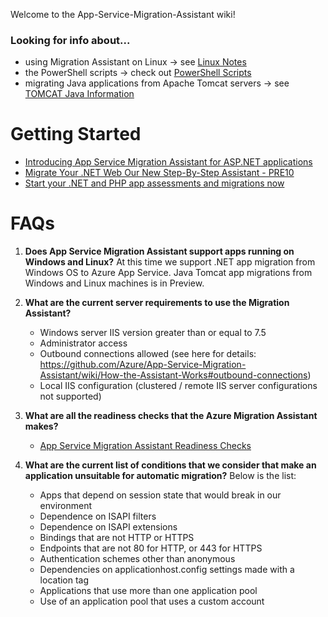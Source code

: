 Welcome to the App-Service-Migration-Assistant wiki!

### Looking for info about...

* using Migration Assistant on Linux -> see [Linux Notes](https://github.com/Azure/App-Service-Migration-Assistant/wiki/Linux-Notes)
* the PowerShell scripts -> check out [PowerShell Scripts](https://github.com/Azure/App-Service-Migration-Assistant/wiki/PowerShell-Scripts)
* migrating Java applications from Apache Tomcat servers -> see [TOMCAT Java Information](https://github.com/Azure/App-Service-Migration-Assistant/wiki/TOMCAT-Java-Information)

# Getting Started
* [Introducing App Service Migration Assistant for ASP.NET applications](https://azure.microsoft.com/en-us/blog/introducing-the-app-service-migration-assistant-for-asp-net-applications/?utm_source=t.co&utm_medium=referral)
* [Migrate Your .NET Web Our New Step-By-Step Assistant - PRE10](https://www.youtube.com/watch?v=KYwPVok3-qI)
* [Start your .NET and PHP app assessments and migrations now](https://appmigration.microsoft.com)

# FAQs
1. **Does App Service Migration Assistant support apps running on Windows and Linux?**
    At this time we support .NET app migration from Windows OS to Azure App Service. Java Tomcat app migrations from Windows and Linux machines is in Preview.

2. **What are the current server requirements to use the Migration Assistant?**
    * Windows server IIS version greater than or equal to 7.5
    * Administrator access
    * Outbound connections allowed (see here for details: https://github.com/Azure/App-Service-Migration-Assistant/wiki/How-the-Assistant-Works#outbound-connections)
    * Local IIS configuration (clustered / remote IIS server configurations not supported)

3.  **What are all the readiness checks that the Azure Migration Assistant makes?**
    * [App Service Migration Assistant Readiness Checks](https://github.com/Azure/App-Service-Migration-Assistant/wiki/Readiness-Checks)
   
4. **What are the current list of conditions that we consider that make an application unsuitable for automatic migration?**
    Below is the list: 
    * Apps that depend on session state that would break in our environment
    * Dependence on ISAPI filters
    * Dependence on ISAPI extensions
    * Bindings that are not HTTP or HTTPS
    * Endpoints that are not 80 for HTTP, or 443 for HTTPS
    * Authentication schemes other than anonymous
    * Dependencies on applicationhost.config settings made with a location tag
    * Applications that use more than one application pool
    * Use of an application pool that uses a custom account

